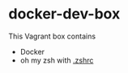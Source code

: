 # docker-dev-box

This Vagrant box contains

  - Docker
  - oh my zsh with [.zshrc](https://raw.githubusercontent.com/rastkojokic/dotfiles/master/zshrc)

